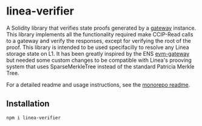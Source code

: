 # linea-verifier

A Solidity library that verifies state proofs generated by a [gateway](https://github.com/Consensys/linea-resolver/tree/main/packages/gateway) instance. This library implements all the functionality required make CCIP-Read calls to a gateway and verify the responses, except for verifying the root of the proof. This library is intended to be used specifacilly to resolve any Linea storage state on L1.
It has been greatly inspired by the ENS [evm-gateway](https://github.com/ensdomains/evmgateway/) but needed some custom changes to be compatible with Linea's prooving system that uses SparseMerkleTree instead of the standard Patricia Merkle Tree.

For a detailed readme and usage instructions, see the [monorepo readme](https://github.com/Consensys/linea-resolver/tree/main).

## Installation

```
npm i linea-verifier
```
